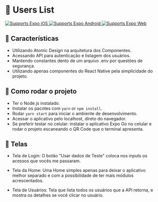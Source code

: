 # 👥 Users List

<p>
  <!-- iOS -->
  <a href="https://itunes.apple.com/app/apple-store/id982107779">
    <img alt="Supports Expo iOS" longdesc="Supports Expo iOS" src="https://img.shields.io/badge/iOS-4630EB.svg?style=flat-square&logo=APPLE&labelColor=999999&logoColor=fff" />
  </a>
  <!-- Android -->
  <a href="https://play.google.com/store/apps/details?id=host.exp.exponent&referrer=blankexample">
    <img alt="Supports Expo Android" longdesc="Supports Expo Android" src="https://img.shields.io/badge/Android-4630EB.svg?style=flat-square&logo=ANDROID&labelColor=A4C639&logoColor=fff" />
  </a>
  <!-- Web -->
  <a href="https://docs.expo.io/workflow/web/">
    <img alt="Supports Expo Web" longdesc="Supports Expo Web" src="https://img.shields.io/badge/web-4630EB.svg?style=flat-square&logo=GOOGLE-CHROME&labelColor=4285F4&logoColor=fff" />
  </a>
</p>

## 📝 Características

- Utilizando Atomic Design na arquitetura dos Componentes.
- Acessando API para autenticação e listagem dos usuários.
- Mantendo constantes dento de um arquivo .env por questões de segurança.
- Utilizando apenas componentes do React Native pela simplicidade do projeto.

## 🚀 Como rodar o projeto

- Ter o Node.js instalado.
- Instalar os pacotes com `yarn` or `npm install`.
- Rodar `yarn start` para iniciar o ambiente de desenvolvimento.
- Acessar o aplicativo pelo localhost, direto do navegador.
- Se preferir testar no celular: instalar o aplicativo Expo Go no celular e rodar o projeto escaneando o QR Code que o terminal apresenta.

## 📱 Telas

- Tela de Login:
O botão "Usar dados de Teste" coloca nos inputs os acessos que vocês me passaram.

- Tela da Home:
Uma Home simples apenas para deixar o aplicativo melhor separado e com a possibilidade de ter mais módulos acrescentados.

- Tela de Usuários:
Tela que lista todos os usuários que a API retorna, e mostra os detalhes se você clicar no usuário.
